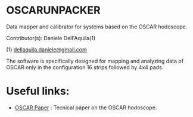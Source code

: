 OSCARUNPACKER
===
Data mapper and calibrator for systems based on the OSCAR hodoscope.

Contributor(s): Daniele Dell'Aquila(1)

(1) dellaquila.daniele@gmail.com 

The software is specifically designed for mapping and analyzing data of OSCAR only in the configuration 16 strips followed by 4x4 pads.

# Useful links:
  * [OSCAR Paper](https://www.sciencedirect.com/science/article/pii/S0168900217310161?via%3Dihub) : Tecnical paper on the OSCAR hodoscope.
